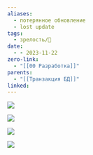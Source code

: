 ```yaml
---
aliases:
  - потерянное обновление
  - lost update
tags:
  - зрелость/🌱
date:
  - - 2023-11-22
zero-link:
  - "[[00 Разработка]]"
parents:
  - "[[Транзакция БД]]"
linked:
---
```

![](Грязное%20чтение.md#^c744ef)

![](Фантомное%20чтение.md#^ebb2ec)

![](Неповторяющееся%20чтение.md#^3e8781)

![](Потерянное%20обновление.md#^23d01d)